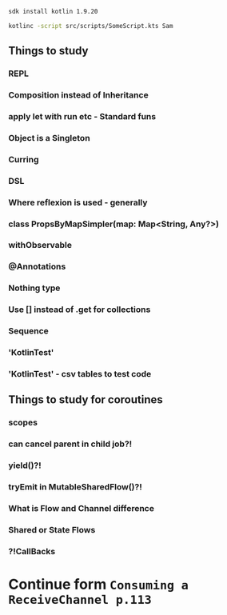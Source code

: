 ```bash
sdk install kotlin 1.9.20
```

```bash
kotlinc -script src/scripts/SomeScript.kts Sam
```

## Things to study
### REPL
### Composition instead of Inheritance
### apply let with run etc - Standard funs
### Object is a Singleton
### Curring
### DSL
### Where reflexion is used - generally
### class PropsByMapSimpler(map: Map<String, Any?>)
### withObservable
### @Annotations
### Nothing type
### Use [] instead of .get for collections
### Sequence
### 'KotlinTest'
### 'KotlinTest' - csv tables to test code

## Things to study for coroutines
### scopes
### can cancel parent in child job?!
### yield()?!
### tryEmit in MutableSharedFlow()?!
### What is Flow and Channel difference
### Shared or State Flows
### ?!CallBacks




# Continue form `Consuming a ReceiveChannel p.113`